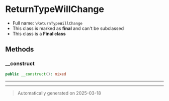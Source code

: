 
# ReturnTypeWillChange





* Full name: `\ReturnTypeWillChange`
* This class is marked as **final** and can't be subclassed
* This class is a **Final class**




## Methods


### __construct



```php
public __construct(): mixed
```












***


***
> Automatically generated on 2025-03-18
